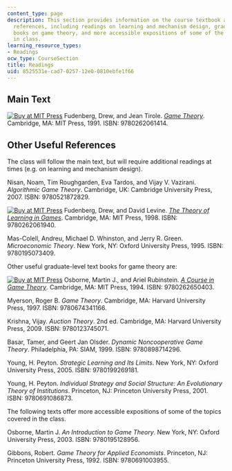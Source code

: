 ```yaml
---
content_type: page
description: This section provides information on the course textbook and other useful
  references, including readings on learning and mechanism design, graduate-level
  books on game theory, and more accessible expositions of some of the topics covered
  in class.
learning_resource_types:
- Readings
ocw_type: CourseSection
title: Readings
uid: 8525531e-cad7-0257-12e0-0810ebfe1f66
---
```


Main Text
---------

[![Buy at MIT Press](/images/mp_logo.gif)](https://mitpress.mit.edu/9780262061414) Fudenberg, Drew, and Jean Tirole. [_Game Theory_](https://mitpress.mit.edu/9780262061414). Cambridge, MA: MIT Press, 1991. ISBN: 9780262061414.

Other Useful References
-----------------------

The class will follow the main text, but will require additional readings at times (e.g. on learning and mechanism design).

Nisan, Noam, Tim Roughgarden, Eva Tardos, and Vijay V. Vazirani. _Algorithmic Game Theory_. Cambridge, UK: Cambridge University Press, 2007. ISBN: 9780521872829.

[![Buy at MIT Press](/images/mp_logo.gif)](https://mitpress.mit.edu/9780262061940) Fudenberg, Drew, and David Levine. [_The Theory of Learning in Games_](https://mitpress.mit.edu/9780262061940). Cambridge, MA: MIT Press, 1998. ISBN: 9780262061940.

Mas-Colell, Andreu, Michael D. Whinston, and Jerry R. Green. _Microeconomic Theory_. New York, NY: Oxford University Press, 1995. ISBN: 9780195073409.

Other useful graduate-level text books for game theory are:

[![Buy at MIT Press](/images/mp_logo.gif)](https://mitpress.mit.edu/9780262650403) Osborne, Martin J., and Ariel Rubinstein. [_A Course in Game Theory_](https://mitpress.mit.edu/9780262650403). Cambridge, MA: MIT Press, 1994. ISBN: 9780262650403.

Myerson, Roger B. _Game Theory_. Cambridge, MA: Harvard University Press, 1997. ISBN: 9780674341166.

Krishna, Vijay. _Auction Theory_. 2nd ed. Cambridge, MA: Harvard University Press, 2009. ISBN: 9780123745071.

Basar, Tamer, and Geert Jan Olsder. _Dynamic Noncooperative Game Theory_. Philadelphia, PA: SIAM, 1999. ISBN: 9780898714296.

Young, H. Peyton. _Strategic Learning and Its Limits_. New York, NY: Oxford University Press, 2005. ISBN: 9780199269181.

Young, H. Peyton. _Individual Strategy and Social Structure: An Evolutionary Theory of Institutions_. Princeton, NJ: Princeton University Press, 2001. ISBN: 9780691086873.

The following texts offer more accessible expositions of some of the topics covered in the class.

Osborne, Martin J. _An Introduction to Game Theory_. New York, NY: Oxford University Press, 2003. ISBN: 9780195128956.

Gibbons, Robert. _Game Theory for Applied Economists_. Princeton, NJ: Princeton University Press, 1992. ISBN: 9780691003955.